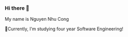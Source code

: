 ### Hi there 👋
My name is Nguyen Nhu Cong

🌱Currently, I'm studying four year Software Engineering!

